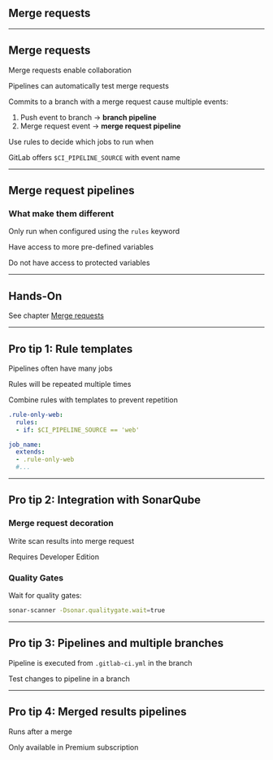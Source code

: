 <!-- .slide: id="gitlab_merge_requests" class="vertical-center" -->

<i class="fa-duotone fa-merge fa-8x" style="float: right; color: grey;"></i>

## Merge requests

---

## Merge requests

Merge requests enable collaboration

Pipelines can automatically test merge requests [](https://docs.gitlab.com/ee/ci/pipelines/merge_request_pipelines.html)

Commits to a branch with a merge request cause multiple events:

1. Push event to branch -> **branch pipeline** <i class="fa-duotone fa-solid fa-code-branch"></i>
1. Merge request event -> **merge request pipeline** <i class="fa-duotone fa-solid fa-code-pull-request"></i>

Use rules [<i class="fa-solid fa-arrow-right-to-bracket"></i>](#/gitlab_rules) to decide which jobs to run when

GitLab offers `$CI_PIPELINE_SOURCE` with event name

---

## Merge request pipelines

### What make them different

Only run when configured using the `rules` keyword [](https://docs.gitlab.com/ee/ci/pipelines/merge_request_pipelines.html#use-rules-to-add-jobs)

Have access to more pre-defined variables [](https://docs.gitlab.com/ee/ci/variables/predefined_variables.html#predefined-variables-for-merge-request-pipelines)

Do not have access to protected variables

---

## Hands-On

See chapter [Merge requests](/hands-on/2025-05-14/140_merge_requests/exercise/)

---

## Pro tip 1: Rule templates

Pipelines often have many jobs

Rules will be repeated multiple times

Combine rules with templates to prevent repetition

```yaml
.rule-only-web:
  rules:
  - if: $CI_PIPELINE_SOURCE == 'web'

job_name:
  extends:
  - .rule-only-web
  #...
```

---

## Pro tip 2: Integration with SonarQube

### Merge request decoration

Write scan results into merge request [](https://docs.sonarsource.com/sonarqube/latest/devops-platform-integration/gitlab-integration/)

Requires Developer Edition

### Quality Gates

Wait for quality gates:

```bash
sonar-scanner -Dsonar.qualitygate.wait=true
```

---

## Pro tip 3: Pipelines and multiple branches

Pipeline is executed from `.gitlab-ci.yml` in the branch

Test changes to pipeline in a branch

---

## Pro tip 4: Merged results pipelines

Runs after a merge [](https://docs.gitlab.com/ee/ci/pipelines/merged_results_pipelines.html)

Only available in Premium subscription
